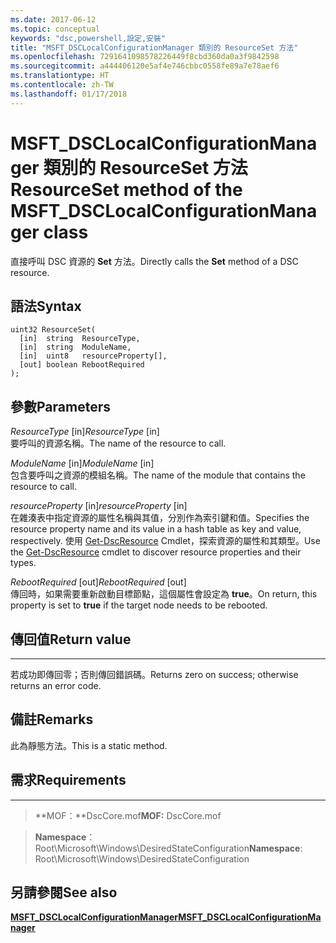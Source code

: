 ```yaml
---
ms.date: 2017-06-12
ms.topic: conceptual
keywords: "dsc,powershell,設定,安裝"
title: "MSFT_DSCLocalConfigurationManager 類別的 ResourceSet 方法"
ms.openlocfilehash: 7291641098578226449f8cbd360da0a3f9842598
ms.sourcegitcommit: a444406120e5af4e746cbbc0558fe89a7e78aef6
ms.translationtype: HT
ms.contentlocale: zh-TW
ms.lasthandoff: 01/17/2018
---
```

# <a name="resourceset-method-of-the-msftdsclocalconfigurationmanager-class"></a><span data-ttu-id="cab0a-103">MSFT_DSCLocalConfigurationManager 類別的 ResourceSet 方法</span><span class="sxs-lookup"><span data-stu-id="cab0a-103">ResourceSet method of the MSFT_DSCLocalConfigurationManager class</span></span>

<span data-ttu-id="cab0a-104">直接呼叫 DSC 資源的 **Set** 方法。</span><span class="sxs-lookup"><span data-stu-id="cab0a-104">Directly calls the **Set** method of a DSC resource.</span></span>

<a name="syntax"></a><span data-ttu-id="cab0a-105">語法</span><span class="sxs-lookup"><span data-stu-id="cab0a-105">Syntax</span></span>
------

```mof
uint32 ResourceSet(
  [in]  string  ResourceType,
  [in]  string  ModuleName,
  [in]  uint8   resourceProperty[],
  [out] boolean RebootRequired
);
```

<a name="parameters"></a><span data-ttu-id="cab0a-106">參數</span><span class="sxs-lookup"><span data-stu-id="cab0a-106">Parameters</span></span>
----------

<span data-ttu-id="cab0a-107">*ResourceType* \[in\]</span><span class="sxs-lookup"><span data-stu-id="cab0a-107">*ResourceType* \[in\]</span></span>  
<span data-ttu-id="cab0a-108">要呼叫的資源名稱。</span><span class="sxs-lookup"><span data-stu-id="cab0a-108">The name of the resource to call.</span></span>

<span data-ttu-id="cab0a-109">*ModuleName* \[in\]</span><span class="sxs-lookup"><span data-stu-id="cab0a-109">*ModuleName* \[in\]</span></span>  
<span data-ttu-id="cab0a-110">包含要呼叫之資源的模組名稱。</span><span class="sxs-lookup"><span data-stu-id="cab0a-110">The name of the module that contains the resource to call.</span></span>

<span data-ttu-id="cab0a-111">*resourceProperty* \[in\]</span><span class="sxs-lookup"><span data-stu-id="cab0a-111">*resourceProperty* \[in\]</span></span>  
<span data-ttu-id="cab0a-112">在雜湊表中指定資源的屬性名稱與其值，分別作為索引鍵和值。</span><span class="sxs-lookup"><span data-stu-id="cab0a-112">Specifies the resource property name and its value in a hash table as key and value, respectively.</span></span> <span data-ttu-id="cab0a-113">使用 [Get-DscResource](https://technet.microsoft.com/en-us/library/dn521625.aspx) Cmdlet，探索資源的屬性和其類型。</span><span class="sxs-lookup"><span data-stu-id="cab0a-113">Use the [Get-DscResource](https://technet.microsoft.com/en-us/library/dn521625.aspx) cmdlet to discover resource properties and their types.</span></span>

<span data-ttu-id="cab0a-114">*RebootRequired* \[out\]</span><span class="sxs-lookup"><span data-stu-id="cab0a-114">*RebootRequired* \[out\]</span></span>  
<span data-ttu-id="cab0a-115">傳回時，如果需要重新啟動目標節點，這個屬性會設定為 **true**。</span><span class="sxs-lookup"><span data-stu-id="cab0a-115">On return, this property is set to **true** if the target node needs to be rebooted.</span></span>

## <a name="return-value"></a><span data-ttu-id="cab0a-116">傳回值</span><span class="sxs-lookup"><span data-stu-id="cab0a-116">Return value</span></span>
------------

<span data-ttu-id="cab0a-117">若成功即傳回零；否則傳回錯誤碼。</span><span class="sxs-lookup"><span data-stu-id="cab0a-117">Returns zero on success; otherwise returns an error code.</span></span>

## <a name="remarks"></a><span data-ttu-id="cab0a-118">備註</span><span class="sxs-lookup"><span data-stu-id="cab0a-118">Remarks</span></span>

<span data-ttu-id="cab0a-119">此為靜態方法。</span><span class="sxs-lookup"><span data-stu-id="cab0a-119">This is a static method.</span></span>

## <a name="requirements"></a><span data-ttu-id="cab0a-120">需求</span><span class="sxs-lookup"><span data-stu-id="cab0a-120">Requirements</span></span>
------------
><span data-ttu-id="cab0a-121">**MOF：**DscCore.mof</span><span class="sxs-lookup"><span data-stu-id="cab0a-121">**MOF:** DscCore.mof</span></span>

><span data-ttu-id="cab0a-122">**Namespace**：Root\Microsoft\Windows\DesiredStateConfiguration</span><span class="sxs-lookup"><span data-stu-id="cab0a-122">**Namespace**: Root\Microsoft\Windows\DesiredStateConfiguration</span></span>


## <a name="see-also"></a><span data-ttu-id="cab0a-123">另請參閱</span><span class="sxs-lookup"><span data-stu-id="cab0a-123">See also</span></span>


[<span data-ttu-id="cab0a-124">**MSFT_DSCLocalConfigurationManager**</span><span class="sxs-lookup"><span data-stu-id="cab0a-124">**MSFT_DSCLocalConfigurationManager**</span></span>](msft-dsclocalconfigurationmanager.md)

 

 



